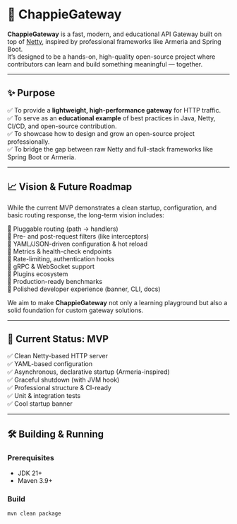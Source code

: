 # 🚀 ChappieGateway

**ChappieGateway** is a fast, modern, and educational API Gateway built on top of [Netty](https://netty.io/), inspired by professional frameworks like Armeria and Spring Boot.  
It’s designed to be a hands-on, high-quality open-source project where contributors can learn and build something meaningful — together.

---

## ✨ Purpose

✅ To provide a **lightweight, high-performance gateway** for HTTP traffic.  
✅ To serve as an **educational example** of best practices in Java, Netty, CI/CD, and open-source contribution.  
✅ To showcase how to design and grow an open-source project professionally.  
✅ To bridge the gap between raw Netty and full-stack frameworks like Spring Boot or Armeria.

---

## 📈 Vision & Future Roadmap

While the current MVP demonstrates a clean startup, configuration, and basic routing response, the long-term vision includes:

🌟 Pluggable routing (path → handlers)  
🌟 Pre- and post-request filters (like interceptors)  
🌟 YAML/JSON-driven configuration & hot reload  
🌟 Metrics & health-check endpoints  
🌟 Rate-limiting, authentication hooks  
🌟 gRPC & WebSocket support  
🌟 Plugins ecosystem  
🌟 Production-ready benchmarks  
🌟 Polished developer experience (banner, CLI, docs)

We aim to make **ChappieGateway** not only a learning playground but also a solid foundation for custom gateway solutions.

---

## 🚧 Current Status: MVP

✅ Clean Netty-based HTTP server  
✅ YAML-based configuration  
✅ Asynchronous, declarative startup (Armeria-inspired)  
✅ Graceful shutdown (with JVM hook)  
✅ Professional structure & CI-ready  
✅ Unit & integration tests  
✅ Cool startup banner

---

## 🛠️ Building & Running

### Prerequisites
- JDK 21+
- Maven 3.9+

### Build
```bash
mvn clean package
